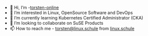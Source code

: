 - 👋 Hi, I’m -[torsten-online](https://github.com/torsten-online)
- 👀 I’m interested in Linux, OpenSource Software and DevOps
- 🌱 I’m currently learning Kubernetes Certified Administrator (CKA)
- 💞️ I’m looking to collaborate on SuSE Products
- 📫 How to reach me - <torsten@linux.schule> from [linux.schule](https://linux.schule)
